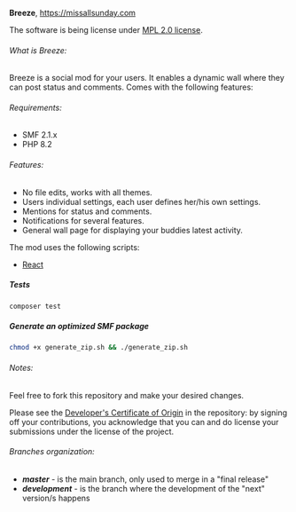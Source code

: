 **Breeze**, https://missallsunday.com

The software is being license under [MPL 2.0 license](https://www.mozilla.org/MPL/).

###### What is Breeze:

Breeze is a social mod for your users. It enables a dynamic wall where they can post status and comments.
Comes with the following features:

###### Requirements:

- SMF 2.1.x
- PHP 8.2

###### Features:

- No file edits, works with all themes.
- Users individual settings, each user defines her/his own settings.
- Mentions for status and comments.
- Notifications for several features.
- General wall page for displaying your buddies latest activity.

The mod uses the following scripts:

- [React](https://reactjs.org)

##### Tests
```bash
composer test
```



##### Generate an optimized SMF package
```bash
chmod +x generate_zip.sh && ./generate_zip.sh
```

###### Notes:

Feel free to fork this repository and make your desired changes.

Please see the [Developer's Certificate of Origin](https://github.com/MissAllSunday/Breeze/blob/master/DCO.txt) in the repository:
by signing off your contributions, you acknowledge that you can and do license your submissions under the license of the project.

###### Branches organization:
* ***master*** - is the main branch, only used to merge in a "final release"
* ***development*** - is the branch where the development of the "next" version/s happens
